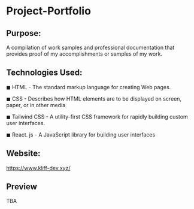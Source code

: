 # Project-Portfolio

## Purpose:

A compilation of work samples and professional documentation that provides proof of my accomplishments or samples of my work.

## Technologies Used:
◼ HTML - The standard markup language for creating Web pages.

◼ CSS - Describes how HTML elements are to be displayed on screen, paper, or in other media

◼ Tailwind CSS - A utility-first CSS framework for rapidly building custom user interfaces.

◼ React. js - A JavaScript library for building user interfaces

## Website:

https://www.kliff-dev.xyz/

## Preview


TBA
